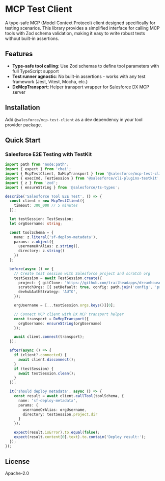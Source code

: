 # MCP Test Client

A type-safe MCP (Model Context Protocol) client designed specifically for testing scenarios. This library provides a simplified interface for calling MCP tools with Zod schema validation, making it easy to write robust tests without built-in assertions.

## Features

- **Type-safe tool calling**: Use Zod schemas to define tool parameters with full TypeScript support
- **Test runner agnostic**: No built-in assertions - works with any test framework (Jest, Vitest, Mocha, etc.)
- **DxMcpTransport**: Helper transport wrapper for Salesforce DX MCP server

## Installation

Add `@salesforce/mcp-test-client` as a dev dependency in your tool provider package.

## Quick Start

### Salesforce E2E Testing with TestKit

```typescript
import path from 'node:path';
import { expect } from 'chai';
import { McpTestClient, DxMcpTransport } from '@salesforce/mcp-test-client';
import { execCmd, TestSession } from '@salesforce/cli-plugins-testkit';
import { z } from 'zod';
import { ensureString } from '@salesforce/ts-types';

describe('Salesforce Tool E2E Test', () => {
  const client = new McpTestClient({
    timeout: 300_000 // 5 minutes
  });

  let testSession: TestSession;
  let orgUsername: string;

  const toolSchema = {
    name: z.literal('sf-deploy-metadata'),
    params: z.object({
      usernameOrAlias: z.string(),
      directory: z.string()
    })
  };

  before(async () => {
    // Create test session with Salesforce project and scratch org
    testSession = await TestSession.create({
      project: { gitClone: 'https://github.com/trailheadapps/dreamhouse-lwc' },
      scratchOrgs: [{ setDefault: true, config: path.join('config', 'project-scratch-def.json') }],
      devhubAuthStrategy: 'AUTO',
    });

    orgUsername = [...testSession.orgs.keys()][0];

    // Connect MCP client with DX MCP transport helper
    const transport = DxMcpTransport({
      orgUsername: ensureString(orgUsername)
    });

    await client.connect(transport);
  });

  after(async () => {
    if (client?.connected) {
      await client.disconnect();
    }
    if (testSession) {
      await testSession.clean();
    }
  });

  it('should deploy metadata', async () => {
    const result = await client.callTool(toolSchema, {
      name: 'sf-deploy-metadata',
      params: {
        usernameOrAlias: orgUsername,
        directory: testSession.project.dir
      }
    });

    expect(result.isError).to.equal(false);
    expect(result.content[0].text).to.contain('Deploy result:');
  });
});
```

## License

Apache-2.0
